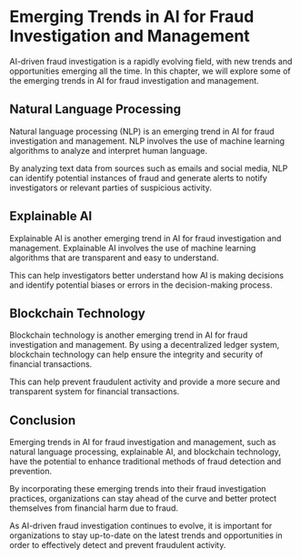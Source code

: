 Emerging Trends in AI for Fraud Investigation and Management
==========================================================================================================================================

AI-driven fraud investigation is a rapidly evolving field, with new trends and opportunities emerging all the time. In this chapter, we will explore some of the emerging trends in AI for fraud investigation and management.

Natural Language Processing
---------------------------

Natural language processing (NLP) is an emerging trend in AI for fraud investigation and management. NLP involves the use of machine learning algorithms to analyze and interpret human language.

By analyzing text data from sources such as emails and social media, NLP can identify potential instances of fraud and generate alerts to notify investigators or relevant parties of suspicious activity.

Explainable AI
--------------

Explainable AI is another emerging trend in AI for fraud investigation and management. Explainable AI involves the use of machine learning algorithms that are transparent and easy to understand.

This can help investigators better understand how AI is making decisions and identify potential biases or errors in the decision-making process.

Blockchain Technology
---------------------

Blockchain technology is another emerging trend in AI for fraud investigation and management. By using a decentralized ledger system, blockchain technology can help ensure the integrity and security of financial transactions.

This can help prevent fraudulent activity and provide a more secure and transparent system for financial transactions.

Conclusion
----------

Emerging trends in AI for fraud investigation and management, such as natural language processing, explainable AI, and blockchain technology, have the potential to enhance traditional methods of fraud detection and prevention.

By incorporating these emerging trends into their fraud investigation practices, organizations can stay ahead of the curve and better protect themselves from financial harm due to fraud.

As AI-driven fraud investigation continues to evolve, it is important for organizations to stay up-to-date on the latest trends and opportunities in order to effectively detect and prevent fraudulent activity.
